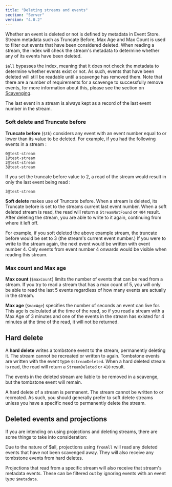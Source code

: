 ```yaml
---
title: "Deleting streams and events"
section: "Server"
version: "4.0.2"
---
```


Whether an event is deleted or not is defined by metadata in Event Store. Stream metadata such as Truncate Before, Max Age and Max Count is used to filter out events that have been considered deleted. When reading a stream, the index will check the stream's metadata to determine whether any of its events have been deleted.

`$all` bypasses the index, meaning that it does not check the metadata to determine whether events exist or not. As such, events that have been deleted will still be readable until a scavenge has removed them. Note that there are a number of requirements for a scavenge to successfully remove events, for more information about this, please see the section on [Scavenging](../scavenging/).

<span class="note--warning">
The last event in a stream is always kept as a record of the last event number in the stream.
</span>

### Soft delete and Truncate before

**Truncate before** (`$tb`) considers any event with an event number equal to or lower than its value to be deleted.
For example, if you had the following events in a stream :

```
0@test-stream
1@test-stream
2@test-stream
3@test-stream
```

If you set the truncate before value to 2, a read of the stream would result in only the last event being read :

```
3@test-stream
```

**Soft delete** makes use of Truncate before. When a stream is deleted, its Truncate before is set to the streams current last event number. When a soft deleted stream is read, the read will return a `StreamNotFound` or `404` result.
After deleting the stream, you are able to write to it again, continuing from where it left off.

For example, if you soft deleted the above example stream, the truncate before would be set to 3 (the stream's current event number.)
If you were to write to the stream again, the next event would be written with event number 4. Only events from event number 4 onwards would be visible when reading this stream.

### Max count and Max age

**Max count** (`$maxCount`) limits the number of events that can be read from a stream.
If you try to read a stream that has a max count of 5, you will only be able to read the last 5 events regardless of how many events are actually in the stream.

**Max age** (`$maxAge`) specifies the number of seconds an event can live for.
This age is calculated at the time of the read, so if you read a stream with a Max Age of 3 minutes and one of the events in the stream has existed for 4 minutes at the time of the read, it will not be returned.

## Hard delete

A **hard delete** writes a tombstone event to the stream, permanently deleting it. The stream cannot be recreated or written to again.
Tombstone events are written with the event type `$streamDeleted`.
When a hard deleted stream is read, the read will return a `StreamDeleted` or `410` result.

The events in the deleted stream are liable to be removed in a scavenge, but the tombstone event will remain.

<span class="note--warning">
A hard delete of a stream is permanent. The stream cannot be written to or recreated. As such, you should generally prefer to soft delete streams unless you have a specific need to permanently delete the stream.
</span>

## Deleted events and projections

If you are intending on using projections and deleting streams, there are some things to take into consideration:

Due to the nature of $all, projections using `fromAll` will read any deleted events that have not been scavenged away. They will also receive any tombstone events from hard deletes.

Projections that read from a specific stream will also receive that stream's metadata events. These can be filtered out by ignoring events with an event type `$metadata`.
